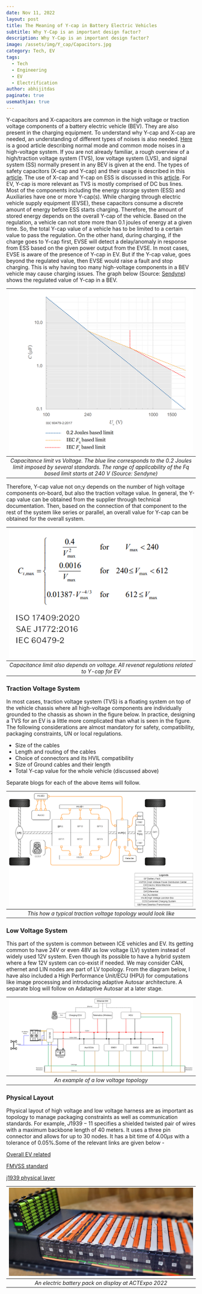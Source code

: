 ```yaml
---
date: Nov 11, 2022
layout: post
title: The Meaning of Y-cap in Battery Electric Vehicles  
subtitle: Why Y-Cap is an important design factor?
description: Why Y-Cap is an important design factor?
image: /assets/img/Y_cap/Capacitors.jpg
category: Tech, EV
tags:
  - Tech
  - Engineering
  - EV
  - Electrification
author: abhijitdas
paginate: true
usemathjax: true
---
```

Y-capacitors and X-capacitors are common in the high voltage or traction voltage components of a battery electric vehicle (BEV). They are also present in the charging equipment. To understand why Y-cap and X-cap are needed, an understanding of different types of noises is also needed. [Here](https://techweb.rohm.com/knowledge/emc/s-emc/01-s-emc/6899#:~:text=Common%20mode%20noise%20is%20noise,to%20the%20power%20supply%20line.) is a good article describing normal mode and common mode noises in a high-voltage system. If you are not already familiar, a rough overview of a high/traction voltage system (TVS), low voltage system (LVS), and signal system (SS) normally present in any BEV is given at the end. The types of safety capacitors (X-cap and Y-cap) and their usage is described in this [article](https://recom-power.com/en/rec-n-class-x-and-class-y-safety-capacitors-142.html?0). The use of X-cap and Y-cap on ESS is discussed in this [article](https://blog.knowlescapacitors.com/blog/looking-closer-at-filter-capacitors-in-electric-vehicles). For EV, Y-cap is more relevant as TVS is mostly comprised of DC bus lines. Most of the components including the energy storage system (ESS) and Auxiliaries have one or more Y-cap(s). While charging through electric vehicle supply equipment (EVSE), these capacitors consume a discrete amount of energy before ESS starts charging. Therefore, the amount of stored energy depends on the overall Y-cap of the vehicle. Based on the regulation, a vehicle can not store more than 0.1 joules of energy at a given time. So, the total Y-cap value of a vehicle has to be limited to a certain value to pass the regulation. On the other hand, during charging, if the charge goes to Y-cap first, EVSE will detect a delay/anomaly in response from ESS based on the given power output from the EVSE. In most cases, EVSE is aware of the presence of Y-cap in EV. But if the Y-cap value, goes beyond the regulated value, then EVSE would raise a fault and stop charging. This is why having too many high-voltage components in a BEV vehicle may cause charging issues. The graph below (Source: [Sendyne](https://www.sendyne.com/Company/Publications/Capacitance%20hazards%20in%20e-mobility%20v0.1.pdf)) shows the regulated value of Y-cap in a BEV. 

| ![EV1](\assets\img\Y_cap\capacitance_limit.png) |
|:--:|
| *Capacitance limit vs Voltage. The blue line corresponds to the 0.2 Joules limit imposed by several standards. The range of applicability of the Fq based limit starts at 240 V (Source: Sendyne)* |

Therefore, Y-cap value not on;y depends on the number of high voltage components on-board, but also the traction voltage value. In general, the Y-cap value can be obtained from the supplier through technical documentation. Then, based on the connection of that component to the rest of the system like series or parallel, an overall value for Y-cap can be obtained for the overall system. 

| ![EV2](\assets\img\Y_cap\ycap_voltage_limits_regulation.png) |
|:--:|
| *Capacitance limit also depends on voltage. All revenat regulations related to Y-cap for EV* | 


### Traction Voltage System
In most cases, traction voltage system (TVS) is a floating system on top of the vehicle chassis where all high-voltage components are individually grounded to the chassis as shown in the figure below. In practice, designing a TVS for an EV is a little more complicated than what is seen in the figure. The following considerations are almost mandatory for safety, compatibility, packaging constraints, UN or local regulations.
- Size of the cables
- Length and routing of the cables
- Choice of connectors and its HVIL compatibility
- Size of Ground cables and their length
- Total Y-cap value for the whole vehicle (discussed above)

Separate blogs for each of the above items will follow.

| ![EV3](\assets\img\ElectricVehSteps\TVS_Arch3.png) |
|:--:|
| *This how a typical traction voltage topology would look like* |

### Low Voltage System
This part of the system is common between ICE vehicles and EV. Its getting common to have 24V or even 48V as low voltage (LV) system instead of widely used 12V system. Even though its possible to have a hybrid system where a few 12V system can co-exist if needed. We may consider CAN, ethernet and LIN nodes are part of LV topology. From the diagram below, I have also included a High Performance Unit/ECU (HPU) for computations like image processing and introducing adaptive Autosar architecture. A separate blog will follow on Adataptive Autosar at a later stage.

| ![EV4](\assets\img\ElectricVehSteps\LV_Arch.png) |
|:--:|
| *An example of a low voltage topology* |

### Physical Layout
Physical layout of high voltage and low voltage harness are as important as topology to manage packaging constraints as well as communication standards. For example, $J1939-11$ specifies a shielded twisted pair of wires with a maximum backbone length of $40$ meters. It uses a three pin connector and allows for up to $30$ nodes. It has a bit time of $4.00 \mu s$ with a tolerance of $0.05\%$.Some of the relevant links are given below -

[Overall EV related](https://www.motorvehicleregs.com/the_vehicle_reg_blog/electric-vehicles/)

[FMVSS standard](https://www.govinfo.gov/content/pkg/CFR-2017-title49-vol6/xml/CFR-2017-title49-vol6-part571.xml)

[j1939 physical layer](https://www.sae.org/standards/content/j1939/14_202204/)


| ![EV5](\assets\img\ElectricVehSteps\ev_batt.jpg) |
|:--:|
| *An electric battery pack on display at ACTExpo 2022* |
